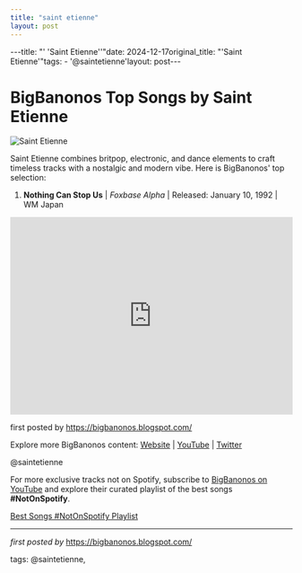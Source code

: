 ```yaml
---
title: "saint etienne"
layout: post
---
```

---title: "' 'Saint Etienne''"date: 2024-12-17original_title: "'Saint Etienne'"tags:  - '@saintetienne'layout: post---<h1>BigBanonos Top Songs by Saint Etienne</h1><img alt="Saint Etienne" src="https://www.udiscovermusic.com/wp-content/uploads/2020/08/Saint-Etienne-GettyImages-492606691-1000x600.jpg" /> <p>Saint Etienne combines britpop, electronic, and dance elements to craft timeless tracks with a nostalgic and modern vibe. Here is BigBanonos' top selection:</p> <ol> <li><strong>Nothing Can Stop Us</strong> | <em>Foxbase Alpha</em> | Released: January 10, 1992 | WM Japan</li></ol> <div> <iframe src="https://open.spotify.com/embed/playlist/3PDimCcWHS9XG7jj16cmW9?utm_source=generator" width="100%" height="352" frameBorder="0" allowfullscreen="" allow="autoplay; clipboard-write; encrypted-media; fullscreen; picture-in-picture" loading="lazy"></iframe></div> <p>first posted by <a href="https://bigbanonos.blogspot.com/">https://bigbanonos.blogspot.com/</a></p> <div> <p>Explore more BigBanonos content: <a href="https://bigbanonos.blogspot.com/">Website</a> | <a href="https://www.youtube.com/@BigBanonos">YouTube</a> | <a href="https://x.com/bigbanonos">Twitter</a></p></div> <!--Tags--><p>@saintetienne</p><!--Subscribe and Playlist Links--><div>    <p>For more exclusive tracks not on Spotify, subscribe to <a href="https://www.youtube.com/@BigBanonos" target="_blank">BigBanonos on YouTube</a> and explore their curated playlist of the best songs <strong>#NotOnSpotify</strong>.</p>    <p><a href="https://www.youtube.com/playlist?list=PLtuNtuTatqI0kFahUCbtbfenC_ET5O_tr" target="_blank">Best Songs #NotOnSpotify Playlist<br /></a></p></div><hr /><p><em>first posted by</em> <a href="https://bigbanonos.blogspot.com/" rel="noopener" target="_new">https://bigbanonos.blogspot.com/</a></p><p>tags: @saintetienne,</p>